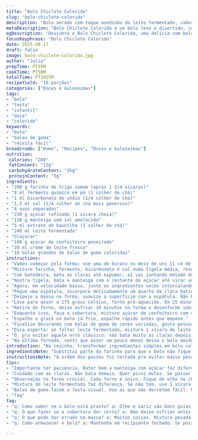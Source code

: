 ```yaml
---
title: "Bolo Chiclete Colorido"
slug: "bolo-chiclete-colorido"
description: "Bolo aerado com toque azedinho do leite fermentado, cobertura simples de açúcar de confeiteiro e leite, finalizado com balas de goma coloridas para deixar mais divertido. Técnicas de preparo e incorporação de clara em neve garantem leveza. Tempo de forno ajustado para não ressecar, textura macia, fácil corte. Indicado para festinhas infantis ou para quem lembra da infância com gosto."
metaDescription: "Bolo Chiclete Colorido é um bolo leve e divertido, com sabor azedinho e cobertura cremosa de açúcar de confeiteiro. Ideal para festas infantis."
ogDescription: "Descubra o Bolo Chiclete Colorido, uma delícia com balas de goma. Uma receita nostálgica que traz alegria para qualquer festa."
focusKeyphrase: "Bolo Chiclete Colorido"
date: 2025-08-17
draft: false
image: bolo-chiclete-colorido.jpg
author: "Julia"
prepTime: PT35M
cookTime: PT50M
totalTime: PT1H25M
recipeYield: "10 porções"
categories: ["Doces e Guloseimas"]
tags:
- "bolo"
- "festa"
- "infantil"
- "doce"
- "colorido"
keywords:
- "bolo"
- "balas de goma"
- "receita fácil"
breadcrumb: ["Home", "Recipes", "Doces e Guloseimas"]
nutrition: 
 calories: "280"
 fatContent: "12g"
 carbohydrateContent: "35g"
 proteinContent: "5g"
ingredients:
- "260 g farinha de trigo comum (aprox 1 3/4 xícaras)"
- "8 ml fermento químico em pó (1 colher de chá)"
- "1 ml bicarbonato de sódio (1/4 colher de chá)"
- "1,5 ml sal (1/4 colher de chá mais generoso)"
- "4 ovos separados"
- "230 g açúcar refinado (1 xícara cheia)"
- "110 g manteiga sem sal amolecida"
- "5 ml extrato de baunilha (1 colher de chá)"
- "240 ml leite fermentado"
- "Glaçúcar"
- "100 g açúcar de confeiteiro peneirado"
- "20 ml creme de leite fresco"
- "10 bolas grandes de balas de goma coloridas"
instructions:
- "Vamos começar pela forma; use uma de buraco no meio de uns 11 cm de altura, unte com manteiga e polvilhe farinha, nada de preguiça nisso — isso evita aquele bolo grudado que dá raiva na hora de desenformar."
- "Misture farinha, fermento, bicarbonato e sal numa tigela média, reserve. A farinha não pode ser muito forte nem muito fraca; assim o bolo fica leve, não duro como pedra."
- "Com batedeira, bata as claras até espumar, aí vai juntando metade do açúcar aos poucos e continue batendo até formar picos moles — sabe quando vira um creme que segura, mas não fica um merengue rígido? É essa a hora."
- "Noutra tigela, bata a manteiga com o restante do açúcar até virar um creme fofinho, clarinho, demora uns minutos, mas a paciência compensa. Depois, adicione as gemas e o extrato de baunilha, bata mais até misturar bem."
- "Agora, em velocidade baixa, junte os ingredientes secos intercalando com o leite fermentado. É devagar pra não perder ar, se bater demais estraga a estrutura do bolo."
- "Pegue uma espátula, incorpore delicadamente um quarto da clara batida para abrir a massa; o restante junte com movimentos de baixo para cima, bem leves, evitando aquele suspense de massa pesada."
- "Despeje a massa na forma, suavize a superfície com a espátula. Não bata o tablado da forma, isso faz o ar escapar e o bolo fica pesado."
- "Leve para assar a 175 graus Celsius, forno pré-aquecido. Em 25 minutos, dê uma espiada; começa a formar uma casquinha dourada e quando você enfiar um palito e sair quase limpo, tá na hora. O tempo pode variar, então observe o cheiro, a cor, o som da massa ao assar — um silvo suave indica que está assando certo."
- "Retire do forno, deixe esfriar 10 minutos na forma e desenforme sobre uma grade. Nunca deixe esfriar dentro da forma; umidade vira ele pesado e cola tudo."
- "Enquanto isso, faça a cobertura, misture açúcar de confeiteiro com creme de leite até formar um glacê liso e ralinho; a ideia é cobrir com leveza, não escorrer demais."
- "Espalhe o glacê no bolo já frio, espalhe rápido antes que empene."
- "Finalize decorando com balas de goma de cores variadas, gosto pessoal escolho vermelho e verde porque chama atenção, lembra festa junina, mas pode ser qualquer cor."
- "Dica esperta: se faltar leite fermentado, mistura 1 xícara de leite com 1 colher de sopa de limão ou vinagre branco, deixa descansar 10 minutos antes de usar. Funciona e ajuda a conservar acidez pra o bolo crescer e abrir direito."
- "Ó, pra evitar aquele erro clássico: não bata muito as claras depois de colocar na massa, senão o bolo desmonta. Tem que ser suave, delicado."
- "Na última fornada, senti que assar um pouco menos deixa o bolo úmido e mais saboroso, mas é questão de teste na sua cozinha, cada forno tem personalidade."
introduction: "Na cozinha, transformar ingredientes simples em bolo colorido remete à infância com mania de balas de goma espalhadas pela mesa. Preparei o bolo junto com técnicas que aprendi depois de muitas tentativas: separar gemas e claras, bater as claras até o ponto certo e incorporá-las devagar foram essenciais pro bolo não afundar. Ajustei o tempo de forno para que saia macio por dentro, com uma crosta dourada por fora, e o leite fermentado misturado dá uma textura leve, quase como um abraço de vó. Cobertura de glacê prático com um toque de creme, combinado com as balas, dá brincadeira de cores e sabores que alegra qualquer lanche."
ingredientsNote: "Substituí parte da farinha para que o bolo não fique pesado, troquei o leite normal pelo fermentado para essa acidez ajudar na fermentação, e nas coberturas deixei mais suave trocando leite por creme de leite, que mantém cremosidade e adocica suavemente. A manteiga pode ser substituída por óleo de coco para quem prefere sabores tropicais, mas altera o aroma. As balas de goma coloridas são a cereja do bolo, escolha as que não derretem rápido; marshmallows entram como alternativa para uma textura mais macia e menos goma. Atenção na quantidade de açúcar para evitar bolo doce demais, principalmente em assadeiras menores."
instructionsNote: "A ordem dos passos foi testada pra evitar massa pesada e garantir leveza: equilibrar ingredientes secos com líquidos, e incorporar as claras batidas que trazem ar pra massa são essenciais. Fique atento ao ponto das claras – um erro comum é bater demais, depois fica difícil incorporar sem perder leveza. Ao assar, sempre veja o dourado e faça teste do palito; forno diferente muda tempo, então não confie só no relógio. A cobertura deve ser aplicada quando o bolo estiver frio pra não derreter, e a decoração com balas deve ser feita logo depois do glacê para fixar melhor. Cada movimento, do bater ao deslizar a espátula, influencia no resultado final."
tips:
- "Importante ter paciência. Bater bem a manteiga com açúcar faz diferença. O ponto deve ser um creme claro e fofo. Se não aerar bem, o bolo pode ficar pesado. Use batedeira, não bata a mão. Olhe a consistência. Se mudar a cor, é segredo pra leveza."
- "Cuidado com as claras. Não bata demais. Quer picos moles. Se passar do ponto fica difícil de incorporar. Manter a leveza é vital. Leveza do bolo está na clara bem batida que traz ar. Procure essa textura antes de misturar ao resto."
- "Observação no forno crucial. Cada forno é único. Fique de olho no cheiro e na coloração. Quando sentir aroma agradável e dourado, é hora de olhar com um palito. Palito saindo limpo, quase seco, é sucesso. Mais do que o tempo no relógio."
- "Mistura do leite fermentado faz diferença. Se não tem, use 1 xícara de leite com 1 colher sopa de limão. Deixe descansar 10 minutos. Isso ajuda o bolo a crescer e manter um leve azedinho. Funciona bem para textura. Não jogue fora essa opção."
- "Balas de goma fazem a festa visual. Use as que não derretem fácil. Marshmallows são uma boa alternativa. Mudam a textura. Se quiser ainda mais doce, cuidado com a quantidade de açúcar. É fácil exagerar. Equilíbrio é fundamental na cobertura."
- "faq"
faq:
- "q: Como saber se o bolo está pronto? a: Olho e nariz são bons guias. Crosta dourada é sinal. Teste com palito. Deve sair quase seco, mas úmido. Se sair com massa grudada, ainda não está. Não confie só no tempo."
- "q: O que fazer se a cobertura der certo? a: Não deixe esfriar antes de aplicar. Se o glacê estiver muito líquido, adicione mais açúcar de confeiteiro. Mas cuidado para não deixar doce demais. Tenho que equilibrar."
- "q: O que pode dar errado na massa? a: Muitas coisas. Mistura pesada, claras batidas excessivamente. Muito açúcar na cobertura pode tornar a experiência enjoativa. Resolvendo, vale testar menos açúcar da próxima vez."
- "q: Como armazenar o bolo? a: Mantenha em recipiente fechado. Se possível, mantenha na geladeira. Isso ajuda a manter frescor. Mas deixa ele um pouco menos úmido. Pode durar até 3 dias. Se não derreteu, comece devagar."

---
```

